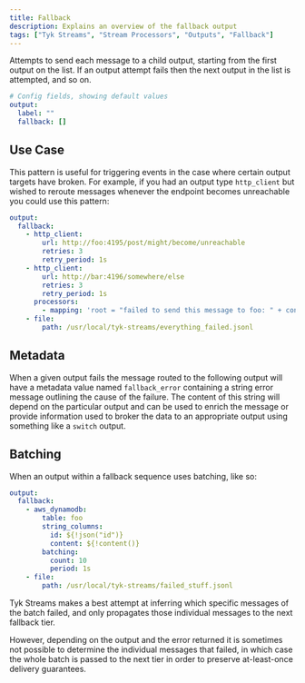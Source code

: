 ```yaml
---
title: Fallback
description: Explains an overview of the fallback output
tags: ["Tyk Streams", "Stream Processors", "Outputs", "Fallback"]
---
```


Attempts to send each message to a child output, starting from the first output on the list. If an output attempt fails then the next output in the list is attempted, and so on.

```yml
# Config fields, showing default values
output:
  label: ""
  fallback: []
```

## Use Case

This pattern is useful for triggering events in the case where certain output targets have broken. For example, if you had an output type `http_client` but wished to reroute messages whenever the endpoint becomes unreachable you could use this pattern:

```yaml
output:
  fallback:
    - http_client:
        url: http://foo:4195/post/might/become/unreachable
        retries: 3
        retry_period: 1s
    - http_client:
        url: http://bar:4196/somewhere/else
        retries: 3
        retry_period: 1s
      processors:
        - mapping: 'root = "failed to send this message to foo: " + content()'
    - file:
        path: /usr/local/tyk-streams/everything_failed.jsonl
```

## Metadata

When a given output fails the message routed to the following output will have a metadata value named `fallback_error` containing a string error message outlining the cause of the failure. The content of this string will depend on the particular output and can be used to enrich the message or provide information used to broker the data to an appropriate output using something like a `switch` output.

## Batching

When an output within a fallback sequence uses batching, like so:

```yaml
output:
  fallback:
    - aws_dynamodb:
        table: foo
        string_columns:
          id: ${!json("id")}
          content: ${!content()}
        batching:
          count: 10
          period: 1s
    - file:
        path: /usr/local/tyk-streams/failed_stuff.jsonl
```

Tyk Streams makes a best attempt at inferring which specific messages of the batch failed, and only propagates those individual messages to the next fallback tier.

However, depending on the output and the error returned it is sometimes not possible to determine the individual messages that failed, in which case the whole batch is passed to the next tier in order to preserve at-least-once delivery guarantees.
